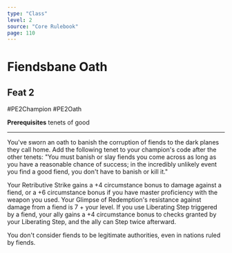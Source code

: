 ```yaml
---
type: "Class"
level: 2
source: "Core Rulebook"
page: 110
---
```

# Fiendsbane Oath
## Feat 2
#PE2Champion #PE2Oath

**Prerequisites** tenets of good

---
You've sworn an oath to banish the corruption of fiends to the dark planes they call home. Add the following tenet to your champion's code after the other tenets: "You must banish or slay fiends you come across as long as you have a reasonable chance of success; in the incredibly unlikely event you find a good fiend, you don't have to banish or kill it."

Your Retributive Strike gains a +4 circumstance bonus to damage against a fiend, or a +6 circumstance bonus if you have master proficiency with the weapon you used. Your Glimpse of Redemption's resistance against damage from a fiend is 7 + your level. If you use Liberating Step triggered by a fiend, your ally gains a +4 circumstance bonus to checks granted by your Liberating Step, and the ally can Step twice afterward.

You don't consider fiends to be legitimate authorities, even in nations ruled by fiends.